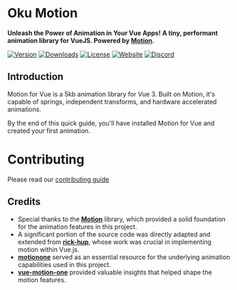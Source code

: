 # Oku Motion

**Unleash the Power of Animation in Your Vue Apps!**
**A tiny, performant animation library for VueJS. Powered by [Motion](https://motion.dev/).**

<p>
  <a href="https://www.npmjs.com/package/@oku-ui/motion"><img src="https://img.shields.io/npm/v/@oku-ui/motion.svg?style=flat&colorA=18181B&colorB=28CF8D" alt="Version"></a>
  <a href="https://www.npmjs.com/package/@oku-ui/motion"><img src="https://img.shields.io/npm/dm/@oku-ui/motion.svg?style=flat&colorA=18181B&colorB=28CF8D" alt="Downloads"></a>
  <a href="https://github.com/oku-ui/motion/tree/main/LICENSE"><img src="https://img.shields.io/github/license/nuxt/nuxt.svg?style=flat&colorA=18181B&colorB=28CF8D" alt="License"></a>
  <a href="https://motion.oku-ui.com"><img src="https://img.shields.io/badge/Oku Motion%20Docs-18181B?logo=vue.js" alt="Website"></a>
  <a href="https://chat.oku-ui.com"><img src="https://img.shields.io/badge/Oku%20Discord-18181B?logo=discord" alt="Discord"></a>
</p>

## Introduction

Motion for Vue is a 5kb animation library for Vue 3. Built on Motion, it's capable of springs, independent transforms, and hardware accelerated animations.

By the end of this quick guide, you'll have installed Motion for Vue and created your first animation.

# Contributing

Please read our [contributing guide](https://github.com/oku-ui/motion/blob/master/CONTRIBUTING.md)

## Credits

- Special thanks to the **[Motion](https://github.com/motiondivision/motion)** library, which provided a solid foundation for the animation features in this project.
- A significant portion of the source code was directly adapted and extended from **[rick-hup](https://github.com/rick-hup/motion-vue)**, whose work was crucial in implementing motion within Vue.js.
- **[motionone](https://github.com/motiondivision/motionone)** served as an essential resource for the underlying animation capabilities used in this project.
- **[vue-motion-one](https://github.com/wobsoriano/vue-motion-one/tree/master)** provided valuable insights that helped shape the motion features.
